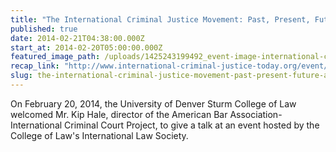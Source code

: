 ```yaml
---
title: "The International Criminal Justice Movement: Past, Present, Future - and Where the U.S. Fits into It All"
published: true
date: 2014-02-21T04:38:00.000Z
start_at: 2014-02-20T05:00:00.000Z
featured_image_path: /uploads/1425243199492_event-image-international-criminal-justice-movement.jpg
recap_link: "http://www.international-criminal-justice-today.org/event/2014/02/20/the-international-criminal-justice-movement-past-present-future/"
slug: the-international-criminal-justice-movement-past-present-future-and-where-the-us-fits-into-it-all
---
```


On February 20, 2014, the University of Denver Sturm College of Law welcomed Mr. Kip Hale, director of the American Bar Association-International Criminal Court Project, to give a talk at an event hosted by the College of Law's International Law Society.

